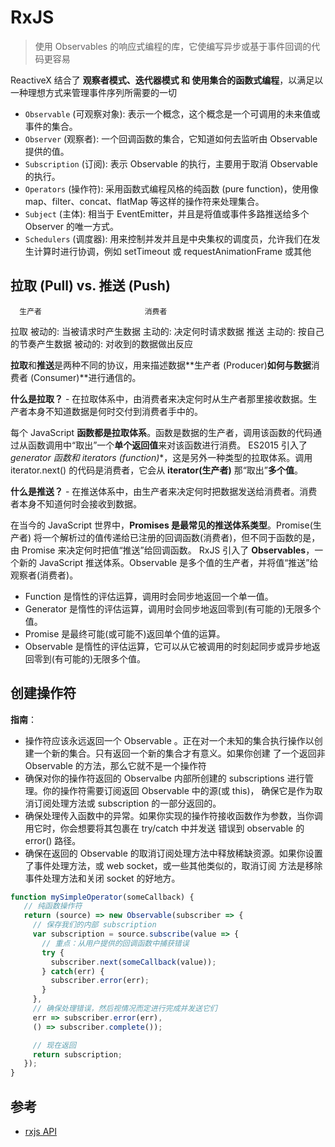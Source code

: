 # RxJS

> 使用 Observables 的响应式编程的库，它使编写异步或基于事件回调的代码更容易

ReactiveX 结合了 **观察者模式、迭代器模式 和 使用集合的函数式编程**，以满足以一种理想方式来管理事件序列所需要的一切

- `Observable` (可观察对象): 表示一个概念，这个概念是一个可调用的未来值或事件的集合。
- `Observer` (观察者): 一个回调函数的集合，它知道如何去监听由 Observable 提供的值。
- `Subscription` (订阅): 表示 Observable 的执行，主要用于取消 Observable 的执行。
- `Operators` (操作符): 采用函数式编程风格的纯函数 (pure function)，使用像 map、filter、concat、flatMap 等这样的操作符来处理集合。
- `Subject` (主体): 相当于 EventEmitter，并且是将值或事件多路推送给多个 Observer 的唯一方式。
- `Schedulers` (调度器): 用来控制并发并且是中央集权的调度员，允许我们在发生计算时进行协调，例如 setTimeout 或 requestAnimationFrame 或其他

## 拉取 (Pull) vs. 推送 (Push)

      生产者                       消费者
拉取  被动的: 当被请求时产生数据     主动的: 决定何时请求数据
推送  主动的: 按自己的节奏产生数据   被动的: 对收到的数据做出反应

**拉取**和**推送**是两种不同的协议，用来描述数据**生产者 (Producer)**如何与数据**消费者 (Consumer)**进行通信的。

**什么是拉取？** - 在拉取体系中，由消费者来决定何时从生产者那里接收数据。生产者本身不知道数据是何时交付到消费者手中的。

每个 JavaScript **函数都是拉取体系**。函数是数据的生产者，调用该函数的代码通过从函数调用中“取出”一个**单个返回值**来对该函数进行消费。
ES2015 引入了 **generator 函数和 iterators (function*)**，这是另外一种类型的拉取体系。调用 iterator.next() 的代码是消费者，它会从 **iterator(生产者)** 那“取出”**多个值**。

**什么是推送？** - 在推送体系中，由生产者来决定何时把数据发送给消费者。消费者本身不知道何时会接收到数据。

在当今的 JavaScript 世界中，**Promises 是最常见的推送体系类型**。Promise(生产者) 将一个解析过的值传递给已注册的回调函数(消费者)，但不同于函数的是，由 Promise 来决定何时把值“推送”给回调函数。
RxJS 引入了 **Observables**，一个新的 JavaScript 推送体系。Observable 是多个值的生产者，并将值“推送”给观察者(消费者)。

- Function 是惰性的评估运算，调用时会同步地返回一个单一值。
- Generator 是惰性的评估运算，调用时会同步地返回零到(有可能的)无限多个值。
- Promise 是最终可能(或可能不)返回单个值的运算。
- Observable 是惰性的评估运算，它可以从它被调用的时刻起同步或异步地返回零到(有可能的)无限多个值。

## 创建操作符

**指南**：

- 操作符应该永远返回一个 Observable 。正在对一个未知的集合执行操作以创建一个新的集合。只有返回一个新的集合才有意义。如果你创建 了一个返回非 Observable 的方法，那么它就不是一个操作符
- 确保对你的操作符返回的 Observalbe 内部所创建的 subscriptions 进行管理。你的操作符需要订阅返回 Observable 中的源(或 this)， 确保它是作为取消订阅处理方法或 subscription 的一部分返回的。
- 确保处理传入函数中的异常。如果你实现的操作符接收函数作为参数，当你调用它时，你会想要将其包裹在 try/catch 中并发送 错误到 observable 的 error() 路径。
- 确保在返回的 Observable 的取消订阅处理方法中释放稀缺资源。如果你设置了事件处理方法，或 web socket，或一些其他类似的，取消订阅 方法是移除事件处理方法和关闭 socket 的好地方。

```js
function mySimpleOperator(someCallback) {
   // 纯函数操作符
   return (source) => new Observable(subscriber => {
     // 保存我们的内部 subscription
     var subscription = source.subscribe(value => {
       // 重点：从用户提供的回调函数中捕获错误
       try {
         subscriber.next(someCallback(value));
       } catch(err) {
         subscriber.error(err);
       }
     },
     // 确保处理错误，然后视情况而定进行完成并发送它们
     err => subscriber.error(err),
     () => subscriber.complete());

     // 现在返回
     return subscription;
   });
}
```

## 参考

- [rxjs API](https://rxjs.dev/api)
